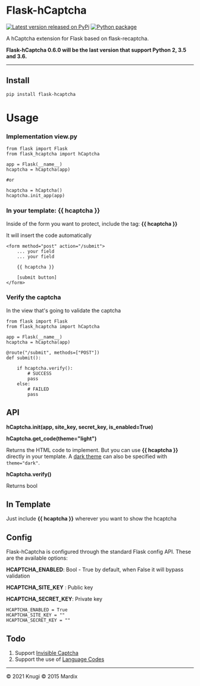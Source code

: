 # Flask-hCaptcha
[![Latest version released on PyPi](https://img.shields.io/pypi/v/Flask-hCaptcha.svg?style=flat&label=latest%20version)](https://pypi.org/project/Flask-hCaptcha/)
[![Python package](https://github.com/KnugiHK/flask-hcaptcha/workflows/Python%20package/badge.svg)](https://github.com/KnugiHK/flask-hcaptcha/actions)

A hCaptcha extension for Flask based on flask-recaptcha.

**Flask-hCaptcha 0.6.0 will be the last version that support Python 2, 3.5 and 3.6.**

---

## Install

    pip install flask-hcaptcha

# Usage

### Implementation view.py

    from flask import Flask
    from flask_hcaptcha import hCaptcha

    app = Flask(__name__)
    hcaptcha = hCaptcha(app)
    
    #or 
    
    hcaptcha = hCaptcha()
    hcaptcha.init_app(app)
    

### In your template: **{{ hcaptcha }}**

Inside of the form you want to protect, include the tag: **{{ hcaptcha }}**

It will insert the code automatically


    <form method="post" action="/submit">
        ... your field
        ... your field

        {{ hcaptcha }}

        [submit button]
    </form>


### Verify the captcha

In the view that's going to validate the captcha

    from flask import Flask
    from flask_hcaptcha import hCaptcha

    app = Flask(__name__)
    hcaptcha = hCaptcha(app)

    @route("/submit", methods=["POST"])
    def submit():

        if hcaptcha.verify():
            # SUCCESS
            pass
        else:
            # FAILED
            pass


## API

**hCaptcha.__init__(app, site_key, secret_key, is_enabled=True)**

**hCaptcha.get_code(theme="light")**

Returns the HTML code to implement. But you can use
**{{ hcaptcha }}** directly in your template. A [dark
theme](https://docs.hcaptcha.com/configuration#themes)
can also be specified with `theme="dark"`.

**hCaptcha.verify()**

Returns bool

## In Template

Just include **{{ hcaptcha }}** wherever you want to show the hcaptcha


## Config

Flask-hCaptcha is configured through the standard Flask config API.
These are the available options:

**HCAPTCHA_ENABLED**: Bool - True by default, when False it will bypass validation

**HCAPTCHA_SITE_KEY** : Public key

**HCAPTCHA_SECRET_KEY**: Private key

    HCAPTCHA_ENABLED = True
    HCAPTCHA_SITE_KEY = ""
    HCAPTCHA_SECRET_KEY = ""

## Todo
1. Support [Invisible Captcha](https://docs.hcaptcha.com/invisible)
2. Support the use of [Language Codes](https://docs.hcaptcha.com/languages)

---

© 2021 Knugi 
© 2015 Mardix 

